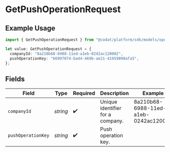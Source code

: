 # GetPushOperationRequest

## Example Usage

```typescript
import { GetPushOperationRequest } from "@codat/platform/sdk/models/operations";

let value: GetPushOperationRequest = {
  companyId: "8a210b68-6988-11ed-a1eb-0242ac120002",
  pushOperationKey: "66997074-ba44-469b-ae21-41959890afa5",
};
```

## Fields

| Field                                | Type                                 | Required                             | Description                          | Example                              |
| ------------------------------------ | ------------------------------------ | ------------------------------------ | ------------------------------------ | ------------------------------------ |
| `companyId`                          | *string*                             | :heavy_check_mark:                   | Unique identifier for a company.     | 8a210b68-6988-11ed-a1eb-0242ac120002 |
| `pushOperationKey`                   | *string*                             | :heavy_check_mark:                   | Push operation key.                  |                                      |